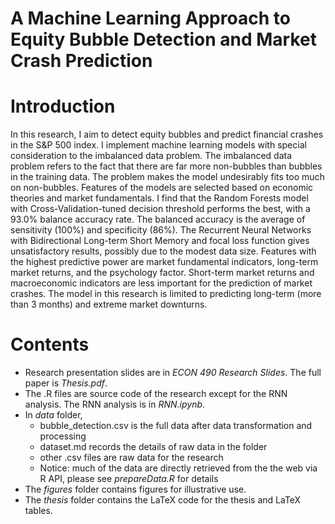 # A Machine Learning Approach to Equity Bubble Detection and Market Crash Prediction

# Introduction
In this research, I aim to detect equity bubbles and predict financial crashes in the S&P 500 index. I implement machine learning models with special consideration to the imbalanced data problem. The imbalanced data problem refers to the fact that there are far more non-bubbles than bubbles in the training data. The problem makes the model undesirably fits too much on non-bubbles. Features of the models are selected based on economic theories and market fundamentals. I find that the Random Forests model with Cross-Validation-tuned decision threshold performs the best, with a 93.0% balance accuracy rate. The balanced accuracy is the average of sensitivity (100%) and specificity (86%). The Recurrent Neural Networks with Bidirectional Long-term Short Memory and focal loss function gives unsatisfactory results, possibly due to the modest data size. Features with the highest predictive power are market fundamental indicators, long-term market returns, and the psychology factor. Short-term market returns and macroeconomic indicators are less important for the prediction of market crashes. The model in this research is limited to predicting long-term (more than 3 months) and extreme market downturns.

# Contents

- Research presentation slides are in _ECON 490 Research Slides_. The full paper is _Thesis.pdf_.
- The .R files are source code of the research except for the RNN analysis. The RNN analysis is in _RNN.ipynb_.
- In _data_ folder,
  - bubble_detection.csv is the full data after data transformation and processing
  - dataset.md records the details of raw data in the folder
  - other .csv files are raw data for the research
  - Notice: much of the data are directly retrieved from the the web via R API, please see _prepareData.R_ for details
- The _figures_ folder contains figures for illustrative use.
- The _thesis_ folder contains the LaTeX code for the thesis and LaTeX tables.
